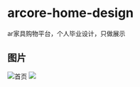 # arcore-home-design
ar家具购物平台，个人毕业设计，只做展示

## 图片
![首页](https://github.com/LIJIANcoder97/arcore-home-design/tree/master/imge/s.png)
![](https://github.com/LIJIANcoder97/arcore-home-design/tree/master/imge/s.png)

